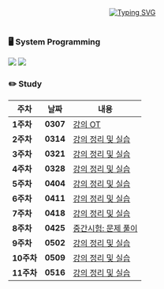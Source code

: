 <div align="center">
<a href="https://git.io/typing-svg"><img src="https://readme-typing-svg.demolab.com?font=Fredoka+One&size=50&pause=1000&color=FCC624&background=222222&center=true&vCenter=true&random=true&width=1100&height=130&lines=Gnyo's+System+Programming" alt="Typing SVG" /></a>
</div>
</br>

### 🖥️ System Programming
<img src="https://img.shields.io/badge/Linux-FCC624?style=for-the-badge&logo=Linux&logoColor=222222"/> <img src="https://img.shields.io/badge/C-A8B9CC?style=for-the-badge&logo=c&logoColor=222222"/>
<br>

### ✏️ Study
| 주차 | 날짜  | 내용 |
|------|-------|------|
**1주차** | **0307** | [강의 OT](https://github.com/Gnyo/systemPG/tree/main/0307) |
**2주차** | **0314** | [강의 정리 및 실습](https://github.com/Gnyo/SystemPGM/tree/main/0314) |
**3주차** | **0321** | [강의 정리 및 실습](https://github.com/Gnyo/SystemPGM/tree/main/0321) |
**4주차** | **0328** | [강의 정리 및 실습](https://github.com/Gnyo/SystemPGM/tree/main/0328) |
**5주차** | **0404** | [강의 정리 및 실습](https://github.com/Gnyo/SystemPGM/tree/main/0404) |
**6주차** | **0411** | [강의 정리 및 실습](https://github.com/Gnyo/SystemPGM/tree/main/0411) |
**7주차** | **0418** | [강의 정리 및 실습](https://github.com/Gnyo/SystemPGM/tree/main/0418) |
**8주차** | **0425** | [중간시험: 문제 풀이](https://github.com/Gnyo/SystemPGM/tree/main/0425) |
**9주차** | **0502** | [강의 정리 및 실습](https://github.com/Gnyo/SystemPGM/tree/main/0502) |
**10주차** | **0509** | [강의 정리 및 실습](https://github.com/Gnyo/SystemPGM/tree/main/0509) |
**11주차** | **0516** | [강의 정리 및 실습](https://github.com/Gnyo/SystemPGM/tree/main/0516) |

